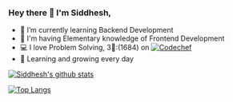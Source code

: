 ### Hey there 👋 I'm Siddhesh,

- 🌱 I’m currently learning Backend Development
- 🏢 I'm having Elementary knowledge of Frontend Development
- 💻 I love Problem Solving, 3🌟:(1684) on [![Codechef](icons/twitter.png)](https://www.codechef.com/users/siddheshk)
- 👯 Learning and growing every day

   
[![Siddhesh's github stats](https://github-readme-stats.vercel.app/api?username=Siddheshk02&count_private=true&show_icons=true&theme=radical&hide_rank=false)](https://github.com/Siddheshk02/github-readme-stats)

 [![Top Langs](https://github-readme-stats.vercel.app/api/top-langs/?username=Siddheshk02)](https://github.com/Siddheshk02/github-readme-stats)
